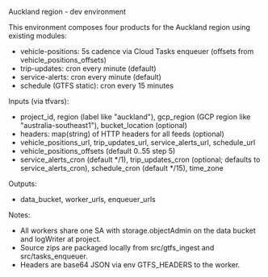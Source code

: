 Auckland region - dev environment

This environment composes four products for the Auckland region using existing modules:
- vehicle-positions: 5s cadence via Cloud Tasks enqueuer (offsets from vehicle_positions_offsets)
- trip-updates: cron every minute (default)
- service-alerts: cron every minute (default)
- schedule (GTFS static): cron every 15 minutes

Inputs (via tfvars):
- project_id, region (label like "auckland"), gcp_region (GCP region like "australia-southeast1"), bucket_location (optional)
- headers: map(string) of HTTP headers for all feeds (optional)
- vehicle_positions_url, trip_updates_url, service_alerts_url, schedule_url
- vehicle_positions_offsets (default 0..55 step 5)
- service_alerts_cron (default */1), trip_updates_cron (optional; defaults to service_alerts_cron), schedule_cron (default */15), time_zone

Outputs:
- data_bucket, worker_urls, enqueuer_urls

Notes:
- All workers share one SA with storage.objectAdmin on the data bucket and logWriter at project.
- Source zips are packaged locally from src/gtfs_ingest and src/tasks_enqueuer.
- Headers are base64 JSON via env GTFS_HEADERS to the worker.
